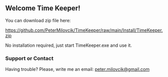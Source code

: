 ## Welcome Time Keeper!

You can download zip file here:  

https://github.com/PeterMilovcik/TimeKeeper/raw/main/Install/TimeKeeper.zip

No installation required, just start TimeKeeper.exe and use it.

### Support or Contact

Having trouble? Please, write me an email: peter.milovcik@gmail.com
